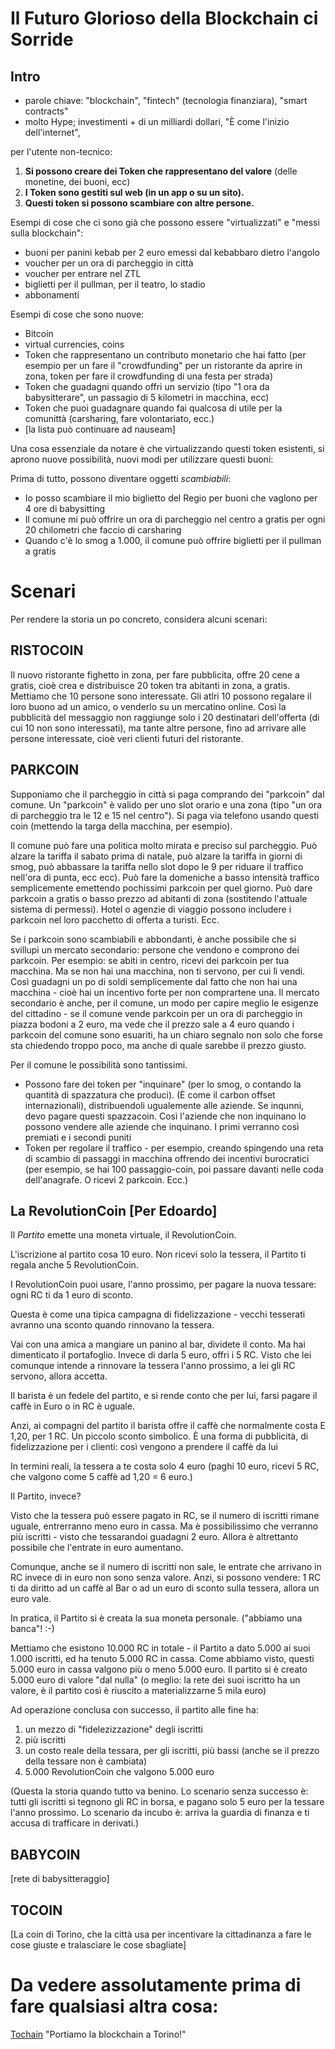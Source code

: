 # Il Futuro Glorioso della Blockchain ci Sorride 

## Intro

 * parole chiave: "blockchain", "fintech" (tecnologia finanziara), "smart contracts"
 * molto Hype; investimenti + di un milliardi dollari, "È come l'inizio dell'internet",

per l'utente non-tecnico:

 1. **Si possono creare dei Token che rappresentano del valore** (delle monetine, dei buoni, ecc)
 1. **I Token sono gestiti sul web (in un app o su un sito).**
 1. **Questi token si possono scambiare con altre persone.**

Esempi di cose che ci sono già che possono essere "virtualizzati" e "messi sulla blockchain":
  - buoni per panini kebab per 2 euro emessi dal kebabbaro dietro l'angolo
  - voucher per un ora di parcheggio in città
  - voucher per entrare nel ZTL
  - biglietti per il pullman, per il teatro, lo stadio
  - abbonamenti

Esempi di cose che sono nuove:

 - Bitcoin
 - virtual currencies, coins 
 - Token che rappresentano un contributo monetario che hai fatto (per esempio per un fare il "crowdfunding" per un ristorante da aprire in zona, token per fare il crowdfunding di una festa per strada)
 - Token che guadagni quando offri un servizio (tipo "1 ora da babysitterare", un passagio di 5 kilometri in macchina, ecc)
 - Token che puoi guadagnare quando fai qualcosa di utile per la comunittà (carsharing, fare volontariato, ecc.)
 - [la lista può continuare ad nauseam]

Una cosa essenziale da notare è che virtualizzando questi token esistenti, si aprono nuove possibilità, nuovi modi per utilizzare questi buoni:

Prima di tutto, possono diventare oggetti *scambiabili*:

 - Io posso scambiare il mio biglietto del Regio per buoni che vaglono per 4 ore di babysitting
 - Il comune mi può offrire un ora di parcheggio nel centro a gratis per ogni 20 chilometri che faccio di carsharing
 - Quando c'è lo smog a 1.000, il comune può offrire biglietti per il pullman a gratis


# Scenari

Per rendere la storia un po concreto, considera alcuni scenari:

## RISTOCOIN

Il nuovo ristorante fighetto in zona, per fare pubblicita, offre 20 cene a gratis, cioè crea e distribuisce 20 token tra abitanti in zona, a gratis. Mettiamo che 10 persone sono interessate. Gli atlri 10 possono regalare il loro buono ad un amico, o venderlo su un mercatino online. Così la pubblicità del messaggio non raggiunge solo i 20 destinatari dell'offerta (di cui 10 non sono interessati), ma tante altre persone, fino ad arrivare alle persone interessate, cioè veri clienti futuri del ristorante. 

## PARKCOIN

Supponiamo che il parcheggio in città si paga comprando dei "parkcoin" dal comune. Un "parkcoin" è valido per uno slot orario e una zona (tipo "un ora di parcheggio tra le 12 e 15 nel centro"). Si paga via telefono usando questi coin (mettendo la targa della macchina, per esempio). 

Il comune può fare una politica molto mirata e preciso sul parcheggio. Può alzare la tariffa il sabato prima di natale, può alzare la tariffa in giorni di smog, può abbassare la tariffa nello slot dopo le 9 per riduare il traffico nell'ora di punta, ecc ecc). Può fare la domeniche a basso intensità traffico semplicemente emettendo pochissimi parkcoin per quel giorno. Può dare parkcoin a gratis o basso prezzo ad abitanti di zona (sostitendo l'attuale sistema di permessi). Hotel o agenzie di viaggio possono includere i parkcoin nel loro pacchetto di offerta a turisti. Ecc. 

Se i parkcoin sono scambiabili e abbondanti, è anche possibile che si svillupi un mercato secondario: persone che vendono e comprono dei parkcoin. Per esempio: se abiti in centro, ricevi dei parkcoin per tua macchina. Ma se non hai una macchina, non ti servono, per cui lì vendi. Così guadagni un po di soldi semplicemente dal fatto che non hai una macchina - cioè hai un incentivo forte per non comprartene una. Il mercato secondario è anche, per il comune, un modo per capire meglio le esigenze del cittadino - se il comune vende parkcoin per un ora di parcheggio in piazza bodoni a 2 euro, ma vede che il prezzo  sale a 4 euro quando i parkcoin del comune sono esuariti, ha un chiaro segnalo non solo che forse sta chiedendo troppo poco, ma anche di quale sarebbe il prezzo giusto.

Per il comune le possibilità sono tantissimi. 
- Possono fare dei token per "inquinare" (per lo smog, o contando la quantità di spazzatura che produci). (È come il carbon offset internazionali), distribuendoli ugualemente alle aziende. Se inqunni, devo pagare questi spazzacoin. Così l'aziende che non inquinano lo possono vendere alle aziende che inquinano. I primi verranno così premiati e i secondi puniti
- Token per regolare il traffico - per esempio, creando spingendo una  reta di scambio di passaggi in macchina offrendo dei incentivi burocratici (per esempio, se hai 100 passaggio-coin, poi passare davanti nelle coda dell'anagrafe. O ricevi 2 parkcoin. Ecc.)


## La RevolutionCoin [Per Edoardo]

Il *Partito* emette una moneta virtuale, il RevolutionCoin. 

L'iscrizione al partito cosa 10 euro. Non ricevi solo la tessera, il Partito ti regala anche 5 RevolutionCoin. 

I RevolutionCoin puoi usare, l'anno prossimo, per pagare la nuova tessare: ogni RC ti da 1 euro di sconto. 

Questa è come una tipica campagna di fidelizzazione - vecchi tesserati avranno una sconto quando rinnovano la tessera.

Vai con una amica a mangiare un panino al bar, dividete il conto. Ma hai dimenticato il portafoglio.
Invece di darla 5 euro, offri i 5 RC. Visto che lei comunque intende a rinnovare la tessera l'anno prossimo, a lei gli RC servono, allora accetta.

Il barista è un fedele del partito, e si rende conto che per lui, farsi pagare il caffè in Euro o in RC è uguale. 

Anzi, ai compagni del partito il barista offre il caffè che normalmente costa E 1,20, per 1 RC. Un piccolo sconto simbolico. 
È una forma di pubblicità, di fidelizzazione per i clienti: così vengono a prendere il caffè da lui 


In termini reali, la tessera a te costa solo 4 euro (paghi 10 euro, ricevi 5 RC, che valgono come 5 caffè ad 1,20 = 6 euro.)

Il Partito, invece? 

Visto che la tessera può essere pagato in RC, se il numero di iscritti rimane uguale, entrerranno meno euro in cassa. 
Ma è possibilissimo che verranno più iscritti - visto che tessarandoi guadagni 2 euro. Allora è altrettanto possibile che l'entrate in euro aumentano.

Comunque, anche se il numero di iscritti non sale, le entrate che arrivano in RC invece di in euro non sono senza valore. 
Anzi, si possono vendere: 1 RC ti da diritto ad un caffè al Bar o ad un euro di sconto sulla tessera, allora un euro vale.

In pratica, il Partito si è creata la sua moneta personale. ("abbiamo una banca"! :-)

Mettiamo che esistono 10.000 RC in totale - il Partito a dato 5.000 ai suoi 1.000 iscritti, ed ha tenuto 5.000 RC in cassa. Come abbiamo visto, questi 5.000 euro in cassa valgono più o meno 5.000 euro. Il partito si è creato 5.000 euro di valore "dal nulla" (o meglio: la rete dei suoi iscritto ha un valore, è il partito così è riuscito a materializzarne 5 mila euro)

Ad operazione conclusa con successo, il partito alle fine ha:

1. un mezzo di "fidelezizzazione" degli iscritti
2. più iscritti
3. un costo reale della tessara, per gli iscritti, più bassi (anche se il prezzo della tessare non è cambiata)
4. 5.000 RevolutionCoin che valgono 5.000 euro

(Questa la storia quando tutto va benino. Lo scenario senza successo è: tutti gli iscritti si tegnono gli RC in borsa, e pagano solo 5 euro per la tessare l'anno prossimo. Lo scenario da incubo è: arriva la guardia di finanza e ti accusa di trafficare in derivati.)


## BABYCOIN

[rete di babysitteraggio]

## TOCOIN

[La coin di Torino, che la città usa per incentivare la cittadinanza a fare le cose giuste e tralasciare le cose sbagliate]


# Da vedere assolutamente prima di fare qualsiasi altra cosa: 

[Tochain](http://www.tochain.org) "Portiamo la blockchain a Torino!"



  
